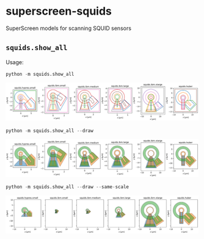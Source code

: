# superscreen-squids

SuperScreen models for scanning SQUID sensors

## `squids.show_all`

Usage:

```python
python -m squids.show_all
```

![squids.show_all](images/show_all.png)

```python
python -m squids.show_all --draw
```

![squids.show_all --draw](images/show_all--draw.png)

```python
python -m squids.show_all --draw --same-scale
```

![squids.show_all --draw --same-scale](images/show_all--draw--same-scale.png)
